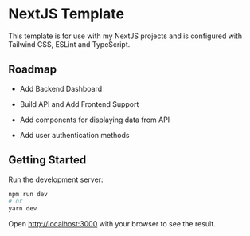 # NextJS Template

This template is for use with my NextJS projects and is configured with Tailwind CSS, ESLint and TypeScript.

## Roadmap

- Add Backend Dashboard

- Build API and Add Frontend Support

- Add components for displaying data from API

- Add user authentication methods

## Getting Started

Run the development server:

```bash
npm run dev
# or
yarn dev
```

Open [http://localhost:3000](http://localhost:3000) with your browser to see the result.
